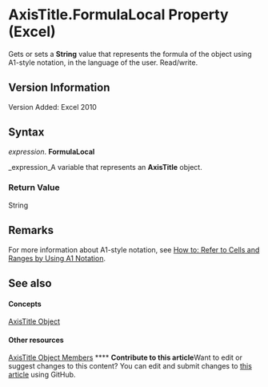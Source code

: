 
# AxisTitle.FormulaLocal Property (Excel)

Gets or sets a  **String** value that represents the formula of the object using A1-style notation, in the language of the user. Read/write.


## Version Information

Version Added: Excel 2010 


## Syntax

 _expression_. **FormulaLocal**

 _expression_A variable that represents an  **AxisTitle** object.


### Return Value

String


## Remarks

For more information about A1-style notation, see  [How to: Refer to Cells and Ranges by Using A1 Notation](c98741c5-465e-137f-872d-185a20068d4a.md).


## See also


#### Concepts


 [AxisTitle Object](563d3ba5-aa77-b6fc-236a-7838d75eaa53.md)
#### Other resources


 [AxisTitle Object Members](84970b5a-91a1-b785-5632-97a0de4410f2.md)
****   **Contribute to this article**Want to edit or suggest changes to this content? You can edit and submit changes to  [this article](https://github.com/jhershey00/VBA_Excel_Test/OpenXMLCon/articles/f3de8bf1-04e9-e3d2-2fd5-05339cf1ca9b.md) using GitHub.

